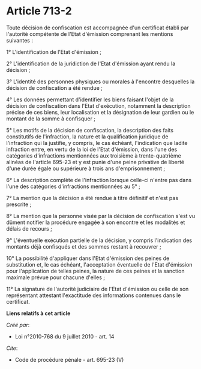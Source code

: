 # Article 713-2

Toute décision de confiscation est accompagnée d'un certificat établi par l'autorité compétente de l'Etat d'émission
comprenant les mentions suivantes : 

1° L'identification de l'Etat d'émission ; 

2° L'identification de la juridiction de l'Etat d'émission ayant rendu la décision ; 

3° L'identité des personnes physiques ou morales à l'encontre desquelles la décision de confiscation a été rendue ; 

4° Les données permettant d'identifier les biens faisant l'objet de la décision de confiscation dans l'Etat d'exécution,
notamment la description précise de ces biens, leur localisation et la désignation de leur gardien ou le montant de la somme
à confisquer ; 

5° Les motifs de la décision de confiscation, la description des faits constitutifs de l'infraction, la nature et la
qualification juridique de l'infraction qui la justifie, y compris, le cas échéant, l'indication que ladite infraction entre,
en vertu de la loi de l'Etat d'émission, dans l'une des catégories d'infractions mentionnées aux troisième à trente-quatrième
alinéas de l'article 695-23 et y est punie d'une peine privative de liberté d'une durée égale ou supérieure à trois ans
d'emprisonnement ; 

6° La description complète de l'infraction lorsque celle-ci n'entre pas dans l'une des catégories d'infractions mentionnées
au 5° ; 

7° La mention que la décision a été rendue à titre définitif et n'est pas prescrite ; 

8° La mention que la personne visée par la décision de confiscation s'est vu dûment notifier la procédure engagée à son
encontre et les modalités et délais de recours ; 

9° L'éventuelle exécution partielle de la décision, y compris l'indication des montants déjà confisqués et des sommes restant
à recouvrer ; 

10° La possibilité d'appliquer dans l'Etat d'émission des peines de substitution et, le cas échéant, l'acceptation éventuelle
de l'Etat d'émission pour l'application de telles peines, la nature de ces peines et la sanction maximale prévue pour chacune
d'elles ; 

11° La signature de l'autorité judiciaire de l'Etat d'émission ou celle de son représentant attestant l'exactitude des
informations contenues dans le certificat.

**Liens relatifs à cet article**

_Créé par_:

  - Loi n°2010-768 du 9 juillet 2010 - art. 14

_Cite_:

  - Code de procédure pénale - art. 695-23 (V)

